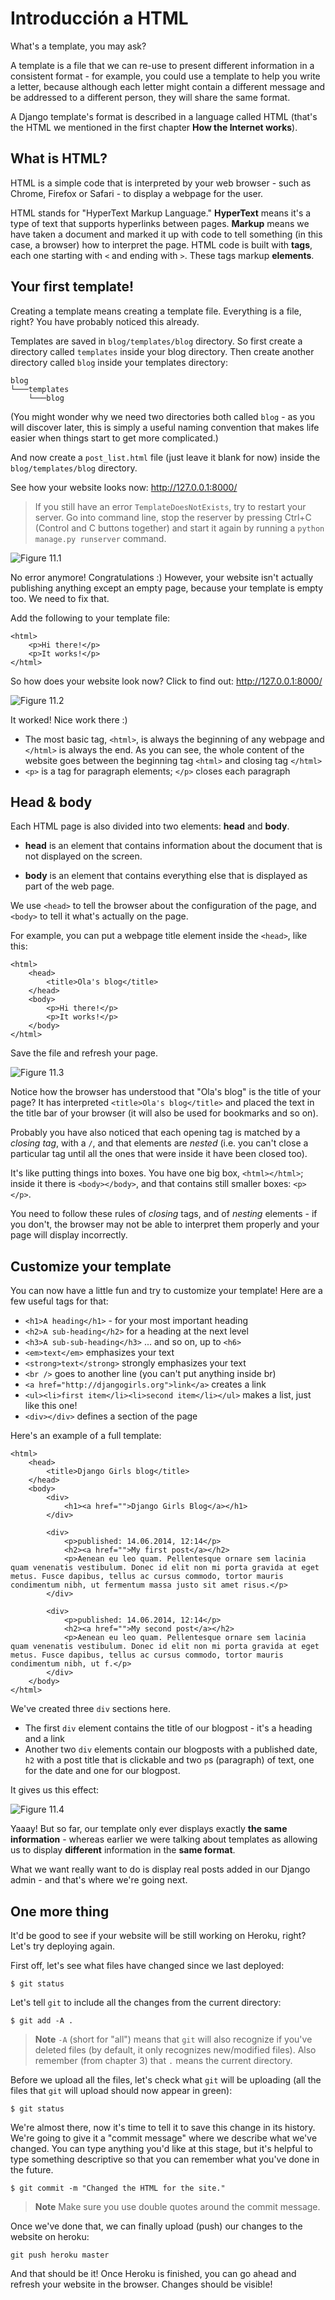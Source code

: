 # Introducción a HTML

What's a template, you may ask?

A template is a file that we can re-use to present different information in a consistent format - for example, you could use a template to help you write a letter, because although each letter might contain a different message and be addressed to a different person, they will share the same format.

A Django template's format is described in a language called HTML (that's the HTML we mentioned in the first chapter **How the Internet works**).

## What is HTML?

HTML is a simple code that is interpreted by your web browser - such as Chrome, Firefox or Safari - to display a webpage for the user.

HTML stands for "HyperText Markup Language." **HyperText** means it's a type of text that supports hyperlinks between pages. **Markup** means we have taken a document and marked it up with code to tell something (in this case, a browser) how to interpret the page. HTML code is built with **tags**, each one starting with `<` and ending with `>`. These tags markup **elements**.

## Your first template!

Creating a template means creating a template file. Everything is a file, right? You have probably noticed this already.

Templates are saved in `blog/templates/blog` directory. So first create a directory called `templates` inside your blog directory. Then create another directory called `blog` inside your templates directory:

    blog
    └───templates
        └───blog
    

(You might wonder why we need two directories both called `blog` - as you will discover later, this is simply a useful naming convention that makes life easier when things start to get more complicated.)

And now create a `post_list.html` file (just leave it blank for now) inside the `blog/templates/blog` directory.

See how your website looks now: http://127.0.0.1:8000/

> If you still have an error `TemplateDoesNotExists`, try to restart your server. Go into command line, stop the reserver by pressing Ctrl+C (Control and C buttons together) and start it again by running a `python manage.py runserver` command.

![Figure 11.1][1]

 [1]: images/step1.png

No error anymore! Congratulations :) However, your website isn't actually publishing anything except an empty page, because your template is empty too. We need to fix that.

Add the following to your template file:

    <html>
        <p>Hi there!</p>
        <p>It works!</p>
    </html>
    

So how does your website look now? Click to find out: http://127.0.0.1:8000/

![Figure 11.2][2]

 [2]: images/step3.png

It worked! Nice work there :)

*   The most basic tag, `<html>`, is always the beginning of any webpage and `</html>` is always the end. As you can see, the whole content of the website goes between the beginning tag `<html>` and closing tag `</html>`
*   `<p>` is a tag for paragraph elements; `</p>` closes each paragraph

## Head & body

Each HTML page is also divided into two elements: **head** and **body**.

*   **head** is an element that contains information about the document that is not displayed on the screen.

*   **body** is an element that contains everything else that is displayed as part of the web page.

We use `<head>` to tell the browser about the configuration of the page, and `<body>` to tell it what's actually on the page.

For example, you can put a webpage title element inside the `<head>`, like this:

    <html>
        <head>
            <title>Ola's blog</title>
        </head>
        <body>
            <p>Hi there!</p>
            <p>It works!</p>
        </body>
    </html>
    

Save the file and refresh your page.

![Figure 11.3][3]

 [3]: images/step4.png

Notice how the browser has understood that "Ola's blog" is the title of your page? It has interpreted `<title>Ola's blog</title>` and placed the text in the title bar of your browser (it will also be used for bookmarks and so on).

Probably you have also noticed that each opening tag is matched by a *closing tag*, with a `/`, and that elements are *nested* (i.e. you can't close a particular tag until all the ones that were inside it have been closed too).

It's like putting things into boxes. You have one big box, `<html></html>`; inside it there is `<body></body>`, and that contains still smaller boxes: `<p></p>`.

You need to follow these rules of *closing* tags, and of *nesting* elements - if you don't, the browser may not be able to interpret them properly and your page will display incorrectly.

## Customize your template

You can now have a little fun and try to customize your template! Here are a few useful tags for that:

*   `<h1>A heading</h1>` - for your most important heading
*   `<h2>A sub-heading</h2>` for a heading at the next level
*   `<h3>A sub-sub-heading</h3>` ... and so on, up to `<h6>`
*   `<em>text</em>` emphasizes your text
*   `<strong>text</strong>` strongly emphasizes your text
*   `<br />` goes to another line (you can't put anything inside br)
*   `<a href="http://djangogirls.org">link</a>` creates a link
*   `<ul><li>first item</li><li>second item</li></ul>` makes a list, just like this one!
*   `<div></div>` defines a section of the page

Here's an example of a full template:

    <html>
        <head>
            <title>Django Girls blog</title>
        </head>
        <body>
            <div>
                <h1><a href="">Django Girls Blog</a></h1>
            </div>
    
            <div>
                <p>published: 14.06.2014, 12:14</p>
                <h2><a href="">My first post</a></h2>
                <p>Aenean eu leo quam. Pellentesque ornare sem lacinia quam venenatis vestibulum. Donec id elit non mi porta gravida at eget metus. Fusce dapibus, tellus ac cursus commodo, tortor mauris condimentum nibh, ut fermentum massa justo sit amet risus.</p>
            </div>
    
            <div>
                <p>published: 14.06.2014, 12:14</p>
                <h2><a href="">My second post</a></h2>
                <p>Aenean eu leo quam. Pellentesque ornare sem lacinia quam venenatis vestibulum. Donec id elit non mi porta gravida at eget metus. Fusce dapibus, tellus ac cursus commodo, tortor mauris condimentum nibh, ut f.</p>
            </div>
        </body>
    </html>
    

We've created three `div` sections here.

*   The first `div` element contains the title of our blogpost - it's a heading and a link
*   Another two `div` elements contain our blogposts with a published date, `h2` with a post title that is clickable and two `p`s (paragraph) of text, one for the date and one for our blogpost.

It gives us this effect:

![Figure 11.4][4]

 [4]: images/step6.png

Yaaay! But so far, our template only ever displays exactly **the same information** - whereas earlier we were talking about templates as allowing us to display **different** information in the **same format**.

What we want really want to do is display real posts added in our Django admin - and that's where we're going next.

## One more thing

It'd be good to see if your website will be still working on Heroku, right? Let's try deploying again.

First off, let's see what files have changed since we last deployed:

    $ git status
    

Let's tell `git` to include all the changes from the current directory:

    $ git add -A .
    

> **Note** `-A` (short for "all") means that `git` will also recognize if you've deleted files (by default, it only recognizes new/modified files). Also remember (from chapter 3) that `.` means the current directory.

Before we upload all the files, let's check what `git` will be uploading (all the files that `git` will upload should now appear in green):

    $ git status
    

We're almost there, now it's time to tell it to save this change in its history. We're going to give it a "commit message" where we describe what we've changed. You can type anything you'd like at this stage, but it's helpful to type something descriptive so that you can remember what you've done in the future.

    $ git commit -m "Changed the HTML for the site."
    

> **Note** Make sure you use double quotes around the commit message.

Once we've done that, we can finally upload (push) our changes to the website on heroku:

    git push heroku master
    

And that should be it! Once Heroku is finished, you can go ahead and refresh your website in the browser. Changes should be visible!